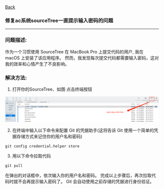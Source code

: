 [Back](README.md)

### 修复ac系统sourceTree一直提示输入密码的问题

<hr>

### 问题描述:

作为一个习惯使用 SourceTree 在 MacBook Pro 上提交代码的用户, 我在 macOS 上安装了该应用程序。
然而，我发现每次提交代码都需要输入密码，这对我的效率和心情产生了不良影响。

### 解决方法:
1) 打开你的SourceTree、如图 点击终端按钮

![sourcetree](https://raw.githubusercontent.com/Elliot518/mcp-oss-repo/main/other/sourcetree_issue1.png)

2) 在终端中输入以下命令来配置 Git 的凭据助手(这将告诉 Git 使用一个简单的凭据存储方式来记住你的用户名和密码)
```
git config credential.helper store
```

3) 用以下命令拉取代码
```
git pull
```

在弹出的对话框中，依次输入你的用户名和密码。
完成以上步骤后，再次拉取代码时就不会再提示输入密码了。
Git 会自动使用之前存储的凭据进行身份验证。
